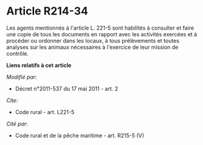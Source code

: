 # Article R214-34

Les agents mentionnés à l'article L. 221-5 sont habilités à consulter et faire une copie de tous les documents en rapport
avec les activités exercées et à procéder ou ordonner dans les locaux, à tous prélèvements et toutes analyses sur les animaux
nécessaires à l'exercice de leur mission de contrôle.

**Liens relatifs à cet article**

_Modifié par_:

  - Décret n°2011-537 du 17 mai 2011 - art. 2

_Cite_:

  - Code rural - art. L221-5

_Cité par_:

  - Code rural et de la pêche maritime - art. R215-5 (V)
